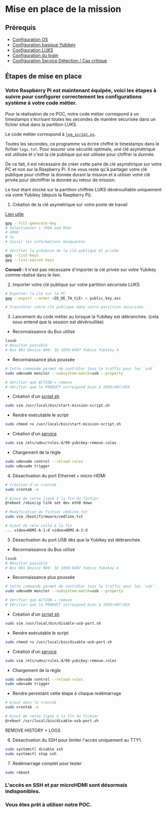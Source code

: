 # Mise en place de la mission

## Prérequis

* [Configuration OS](1_configuration_os.md)
* [Configuration basique Yubikey](2_yubikey_basic_configuration.md)
* [Configuration LUKS](3_configuration_luks.md)
* [Configuration du login](4_login_authentication.md)
* [Configuration Service Détection / Cas critique](/docs/raspberry_pi_config/5_automatic_detection.md)


## Étapes de mise en place

### Votre Raspberry Pi est maintenant équipée, voici les étapes à suivre pour configurer correctement les configurations système à votre code métier.

Pour la réalisation de ce POC, notre code métier correspond à un timestamps s'écrivant toutes les secondes de manière sécurisée dans un fichier situé dans la partition LUKS. 

Le code métier correspond à [`log_script.py`](../../src/log_script.py).

Toutes les secondes, ce programme va écrire chiffré le timestamps dans le fichier `logs.txt`.
Pour assurer une sécurité optimale, une clé asymétrique est utilisée et c'est la clé publique qui est utilisée pour chiffrer la donnée. 

De ce fait, il est nécessaire de créer cette paire de clé asymétrique sur votre PC et non sur la Raspberry Pi. 
Il ne vous reste qu'à partager votre clé publique pour chiffrer la donnée durant la mission et à utiliser votre clé privée pour déchiffrer la donnée au retour de mission.

Le tout étant stocké sur la partition chiffrée LUKS dévérouillable uniquement via votre Yubikey (depuis la Raspberry Pi).

1. Création de la clé asymétrique sur votre poste de travail

[Lien utile](https://support.yubico.com/hc/en-us/articles/360013790259-Using-Your-YubiKey-with-OpenPGP)

```bash
gpg --full-generate-key
# Sélectionner 1 (RSA and RSA)
# 4096
# 2y
# Saisir les informations manquantes

# Vérifier la présence de la clé publique et privée
gpg --list-keys
gpg --list-secret-keys
```

**Conseil :** Il n'est pas nécessaire d'importer la clé privée sur votre Yubikey comme réalisé dans le lien. 

2. Importer votre clé publique sur votre partition sécurisée LUKS

```bash
# Exporter la clé sur le PC
gpg --export --armor <ID_DE_TA_CLÉ> > public_key.asc

# Transférer votre clé publique dans votre partition sécurisée.
```

3. Lancement du code métier au lorsque la Yubikey est débranchée. (cela sous entend que la session est dévérouillée)

* Reconnaissance du Bus utilisé
```bash
lsusb
# Résultat possible
# Bus 001 Device 004: ID 1050:0407 Yubico Yubikey 4
```

* Reconnaissance plus poussée
```bash
# Cette commande permet de contrôler tous le traffic pour les `usb`
sudo udevadm monitor --subsystem-match=usb --property

# Vérifier que ACTION = remove
# Vérifier que le PRODUCT correspond bien à 1050/407/XXX
```

* Création d'un [script sh](./conf/start-mission-script.sh)
```bash
sudo vim /usr/local/bin/start-mission-script.sh
```

* Rendre exécutable le script
```bash
sudo chmod +x /usr/local/bin/start-mission-script.sh
```

* Création d'un [service](./conf/99-yubikey-remove.rules)
```bash
sudo vim /etc/udev/rules.d/99-yubikey-remove.rules
```
* Chargement de la règle
```bash
sudo udevadm control --reload-rules
sudo udevadm trigger
```

4. Désactivation du port Ethernet + micro-HDMI
```bash
# Création d'un crontab
sudo crontab -e

# Ajout de cette ligne à la fin du fichier
@reboot /sbin/ip link set dev eth0 down

# Modification du fichier cmdline.txt
sudo vim /boot/firmware/cmdline.txt

# Ajout de cela collé à la fin 
... video=HDMI-A-1:d video=HDMI-A-2:d
```

5. Désactivation du port USB dès que la Yubikey est débranchée. 

* Reconnaissance du Bus utilisé
```bash
lsusb
# Résultat possible
# Bus 001 Device 004: ID 1050:0407 Yubico Yubikey 4
```

* Reconnaissance plus poussée
```bash
# Cette commande permet de contrôler tous le traffic pour les `usb`
sudo udevadm monitor --subsystem-match=usb --property

# Vérifier que ACTION = remove
# Vérifier que le PRODUCT correspond bien à 1050/407/XXX
```

* Création d'un [script sh](./conf/disable-usb-port.sh)
```bash
sudo vim /usr/local/bin/disable-usb-port.sh
```

* Rendre exécutable le script
```bash
sudo chmod +x /usr/local/bin/disable-usb-port.sh
```

* Création d'un [service](./conf/99-yubikey-remove.rules)
```bash
sudo vim /etc/udev/rules.d/99-yubikey-remove.rules
```
* Chargement de la règle
```bash
sudo udevadm control --reload-rules
sudo udevadm trigger
```
* Rendre persistant cette étape à chaque redémarrage
```bash
# Ajout dans le crontab
sudo crontab -e

# Ajout de cette ligne à la fin du fichier
@reboot /usr/local/bin/disable-usb-port.sh
```

REMOVE HISTORY + LOGS

6. Désactivation du SSH pour limiter l'accès uniquement au TTY1.
```bash
sudo systemctl disable ssh
sudo systemctl stop ssh
```

7. Redémarrage complet pour tester
```bash
sudo reboot
```

### L'accès en SSH et par microHDMI sont désormais indisponibles.

### Vous êtes prêt à utiliser notre POC. 